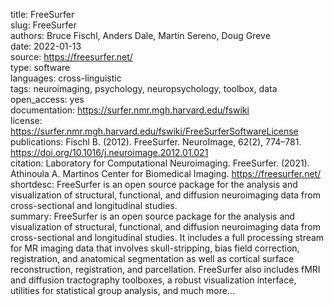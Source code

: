 title: FreeSurfer  
slug: FreeSurfer  
authors: Bruce Fischl, Anders Dale, Martin Sereno, Doug Greve  
date: 2022-01-13  
source: https://freesurfer.net/  
type: software  
languages: cross-linguistic  
tags: neuroimaging, psychology, neuropsychology, toolbox, data  
open_access: yes  
documentation: https://surfer.nmr.mgh.harvard.edu/fswiki  
license: https://surfer.nmr.mgh.harvard.edu/fswiki/FreeSurferSoftwareLicense  
publications: Fischl B. (2012). FreeSurfer. NeuroImage, 62(2), 774–781. https://doi.org/10.1016/j.neuroimage.2012.01.021  
citation: Laboratory for Computational Neuroimaging. FreeSurfer. (2021).  Athinoula A. Martinos Center for Biomedical Imaging. https://freesurfer.net/  
shortdesc: FreeSurfer is an open source package for the analysis and visualization of structural, functional, and diffusion neuroimaging data from cross-sectional and longitudinal studies.  
summary: FreeSurfer is an open source package for the analysis and visualization of structural, functional, and diffusion neuroimaging data from cross-sectional and longitudinal studies. It includes a full processing stream for MR imaging data that involves skull-stripping, bias field correction, registration, and anatomical segmentation as well as cortical surface reconstruction, registration, and parcellation. FreeSurfer also includes fMRI and diffusion tractography toolboxes, a robust visualization interface, utilities for statistical group analysis, and much more...  
